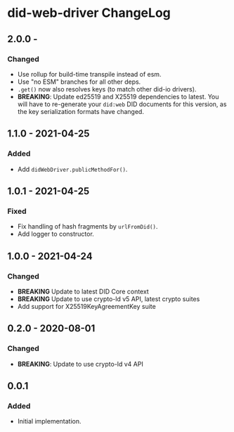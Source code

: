 # did-web-driver ChangeLog

## 2.0.0 -

### Changed
- Use rollup for build-time transpile instead of esm.
- Use "no ESM" branches for all other deps.
- `.get()` now also resolves keys (to match other did-io drivers).
- **BREAKING**: Update ed25519 and X25519 dependencies to latest. You will have
  to re-generate your `did:web` DID documents for this version, as the
  key serialization formats have changed.

## 1.1.0 - 2021-04-25

### Added
- Add `didWebDriver.publicMethodFor()`.

## 1.0.1 - 2021-04-25

### Fixed
- Fix handling of hash fragments by `urlFromDid()`.
- Add logger to constructor.

## 1.0.0 - 2021-04-24

### Changed
- **BREAKING** Update to latest DID Core context
- **BREAKING** Update to use crypto-ld v5 API, latest crypto suites
- Add support for X25519KeyAgreementKey suite

## 0.2.0 - 2020-08-01

### Changed
- **BREAKING**: Update to use crypto-ld v4 API

## 0.0.1

### Added
- Initial implementation.
